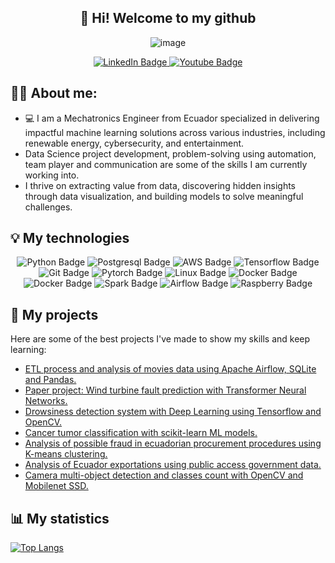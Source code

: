 <div align="center">

  👋 Hi! Welcome to my github
  ---
  
  ![image](https://github.com/user-attachments/assets/c684464e-9523-4e63-b2c6-492f542cc1cf)
  
  <a href="https://www.linkedin.com/in/juasesan/">
    <img src="https://img.shields.io/badge/LinkedIn-blue?style=for-the-badge&logo=linkedin&logoColor=white" alt="LinkedIn Badge"/>
  </a>
  <a href="https://www.instagram.com/juasesan/">
    <img src="https://img.shields.io/badge/Instagram-red?style=for-the-badge&logo=instagram&logoColor=white" alt="Youtube Badge"/>
  </a>
  
</div>


🧑🏽 About me:
---

- 💻 I am a Mechatronics Engineer from Ecuador specialized in delivering impactful machine learning solutions across various industries, including renewable energy, cybersecurity, and entertainment.
- Data Science project development, problem-solving using automation, team player and communication are some of the skills I am currently working into. 
- I thrive on extracting value from data, discovering hidden insights through data visualization, and building models to solve meaningful challenges. 

💡 My technologies
---
<div id="badges", align="center">
  <img src="https://img.shields.io/badge/Python-white?style=for-the-badge&logo=python&logoColor=blue" alt="Python Badge"/>
  <img src="https://img.shields.io/badge/Postgresql-blue?style=for-the-badge&logo=Postgresql&logoColor=white" alt="Postgresql Badge"/>
  <img src="https://img.shields.io/badge/AmazonWebServices-red?style=for-the-badge&logo=AmazonWebServices&logoColor=white" alt="AWS Badge"/>
  <img src="https://img.shields.io/badge/Tensorflow-white?style=for-the-badge&logo=tensorflow&logoColor=orange" alt="Tensorflow Badge"/>
  <img src="https://img.shields.io/badge/Git-blue?style=for-the-badge&logo=git&logoColor=white" alt="Git Badge"/>
  <img src="https://img.shields.io/badge/Pytorch-red?style=for-the-badge&logo=Pytorch&logoColor=white" alt="Pytorch Badge"/>
  <img src="https://img.shields.io/badge/Linux-white?style=for-the-badge&logo=Linux&logoColor=black" alt="Linux Badge"/>
  <img src="https://img.shields.io/badge/Docker-blue?style=for-the-badge&logo=Docker&logoColor=white" alt="Docker Badge"/>
  <img src="https://img.shields.io/badge/Kubernetes-red?style=for-the-badge&logo=Kubernetes&logoColor=blue" alt="Docker Badge"/>
  <img src="https://img.shields.io/badge/Spark-white?style=for-the-badge&logo=apachespark&logoColor=red" alt="Spark Badge"/>
  <img src="https://img.shields.io/badge/airflow-blue?style=for-the-badge&logo=apacheairflow&logoColor=white" alt="Airflow Badge"/>
  <img src="https://img.shields.io/badge/RaspberryPi-red?style=for-the-badge&logo=RaspberryPi&logoColor=white" alt="Raspberry Badge"/>
  
</div>

📝 My projects
---
Here are some of the best projects I've made to show my skills and keep learning:
- <a href="https://github.com/juasesan/ETL_movies_analysis">ETL process and analysis of movies data using Apache Airflow, SQLite and Pandas.</a>
- <a href="https://github.com/sofia604/Transformers_Torvis">Paper project: Wind turbine fault prediction with Transformer Neural Networks.</a>
- <a href="https://github.com/Taws-Espol/camera_recognition">Drowsiness detection system with Deep Learning using Tensorflow and OpenCV.</a>
- <a href="https://github.com/juasesan/MLP-cancer-classification">Cancer tumor classification with scikit-learn ML models.</a>
- <a href="https://github.com/juasesan/RedFlag_analysis">Analysis of possible fraud in ecuadorian procurement procedures using K-means clustering.</a>
- <a href="https://github.com/juasesan/Ecuador_exportations_analysis">Analysis of Ecuador exportations using public access government data.</a>
- <a href="https://github.com/juasesan/count_object_detection">Camera multi-object detection and classes count with OpenCV and Mobilenet SSD.</a>

📊 My statistics
---

[![Top Langs](https://github-readme-stats.vercel.app/api/top-langs/?username=juasesan&size_weight=0&count_weight=1&layout=compact&theme=vision-friendly-dark&exclude_repo=wire_harness_segmentation,Programacion-Basica_Platzi)](https://github.com/anuraghazra/github-readme-stats)

<!---
juasesan/juasesan is a ✨ special ✨ repository because its `README.md` (this file) appears on your GitHub profile.
You can click the Preview link to take a look at your changes.
--->
